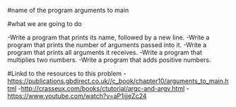 #name of the program
arguments to main

#what we are going to do

-Write a program that prints its name, followed by a new line.
-Write a program that prints the number of arguments passed into it.
-Write a program that prints all arguments it receives.
-Write a program that multiplies two numbers.
-Write a program that adds positive numbers.

#Linkd to the resources to this problem
-https://publications.gbdirect.co.uk//c_book/chapter10/arguments_to_main.html
-http://crasseux.com/books/ctutorial/argc-and-argv.html
-https://www.youtube.com/watch?v=aP1ijjeZc24
